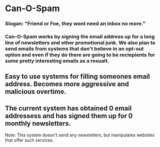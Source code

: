 # Can-O-Spam
### Slogan: "Friend or Foe, they wont need an inbox no more." 
### Can-O-Spam works by signing the email address up for a long line of newsletters and other promotional junk. We also plan to send emails from systems that don't believe in an opt-out option and even if they do there are going to be reciepients for some pretty interesting emails as a resualt.
## Easy to use systems for filling someones email address. Becomes more aggressive and malicious overtime. 
## The current system has obtained 0 email addressess and has signed them up for 0 monthly newsletters.
Note: This system doesn't send any newsletters, but manipulates websites that offer such services.
